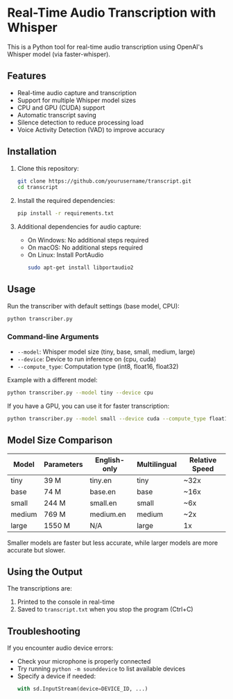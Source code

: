 # Real-Time Audio Transcription with Whisper

This is a Python tool for real-time audio transcription using OpenAI's Whisper model (via faster-whisper).

## Features

- Real-time audio capture and transcription
- Support for multiple Whisper model sizes
- CPU and GPU (CUDA) support
- Automatic transcript saving
- Silence detection to reduce processing load
- Voice Activity Detection (VAD) to improve accuracy

## Installation

1. Clone this repository:
   ```bash
   git clone https://github.com/yourusername/transcript.git
   cd transcript
   ```

2. Install the required dependencies:
   ```bash
   pip install -r requirements.txt
   ```

3. Additional dependencies for audio capture:
   - On Windows: No additional steps required
   - On macOS: No additional steps required
   - On Linux: Install PortAudio
     ```bash
     sudo apt-get install libportaudio2
     ```

## Usage

Run the transcriber with default settings (base model, CPU):

```bash
python transcriber.py
```

### Command-line Arguments

- `--model`: Whisper model size (tiny, base, small, medium, large)
- `--device`: Device to run inference on (cpu, cuda)
- `--compute_type`: Computation type (int8, float16, float32)

Example with a different model:

```bash
python transcriber.py --model tiny --device cpu
```

If you have a GPU, you can use it for faster transcription:

```bash
python transcriber.py --model small --device cuda --compute_type float16
```

## Model Size Comparison

| Model | Parameters | English-only | Multilingual | Relative Speed |
|-------|------------|--------------|--------------|----------------|
| tiny  | 39 M       | tiny.en      | tiny         | ~32x           |
| base  | 74 M       | base.en      | base         | ~16x           |
| small | 244 M      | small.en     | small        | ~6x            |
| medium| 769 M      | medium.en    | medium       | ~2x            |
| large | 1550 M     | N/A          | large        | 1x             |

Smaller models are faster but less accurate, while larger models are more accurate but slower.

## Using the Output

The transcriptions are:
1. Printed to the console in real-time
2. Saved to `transcript.txt` when you stop the program (Ctrl+C)

## Troubleshooting

If you encounter audio device errors:
- Check your microphone is properly connected
- Try running `python -m sounddevice` to list available devices
- Specify a device if needed:
  ```python
  with sd.InputStream(device=DEVICE_ID, ...)
  ``` 